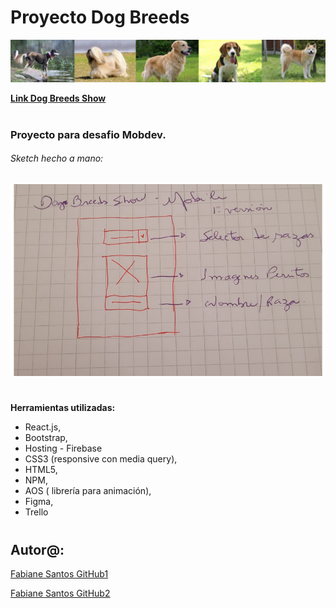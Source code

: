 # Proyecto Dog Breeds

![](./src/img/img_perritos.png)



**[Link Dog Breeds Show](https://dogbreeds-show.web.app/)**

#

### Proyecto para desafio Mobdev.

###### Sketch hecho a mano:

![](./src/img/sketch.png)

#

**Herramientas utilizadas:**

- React.js,
- Bootstrap,
- Hosting - Firebase
- CSS3 (responsive con media query),
- HTML5,
- NPM,
- AOS ( librería para animación),
- Figma,
- Trello

#

## Autor@:

[Fabiane Santos GitHub1](https://github.com/FabianeSantos?tab=repositories)

[Fabiane Santos GitHub2](https://github.com/FabiSantos?tab=repositories)

